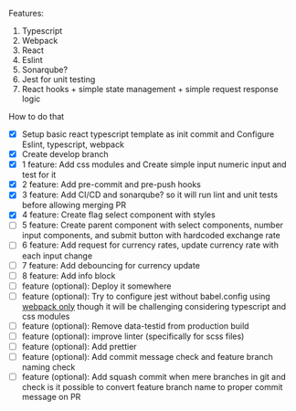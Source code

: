Features:
1. Typescript
2. Webpack
3. React
4. Eslint
5. Sonarqube?
6. Jest for unit testing
7. React hooks + simple state management + simple request response logic

How to do that
- [X] Setup basic react typescript template as init commit and Configure Eslint, typescript, webpack
- [X] Create develop branch
- [X] 1 feature: Add css modules and Create simple input numeric input and test for it
- [X] 2 feature: Add pre-commit and pre-push hooks
- [X] 3 feature: Add CI/CD and sonarqube? so it will run lint and unit tests before allowing merging PR
- [X] 4 feature: Create flag select component with styles
- [ ] 5 feature: Create parent component with select components, number input components, and submit button with hardcoded exchange rate
- [ ] 6 feature: Add request for currency rates, update currency rate with each input change
- [ ] 7 feature: Add debouncing for currency update
- [ ] 8 feature: Add info block
- [ ] feature (optional): Deploy it somewhere
- [ ] feature (optional): Try to configure jest without babel.config using [webpack only](https://jestjs.io/ru/docs/webpack) though it will be challenging considering typescript and css modules
- [ ] feature (optional): Remove data-testid from production build
- [ ] feature (optional): improve linter (specifically for scss files) 
- [ ] feature (optional): Add prettier
- [ ] feature (optional): Add commit message check and feature branch naming check
- [ ] feature (optional): Add squash commit when mere branches in git and check is it possible to convert feature branch name to proper commit message on PR